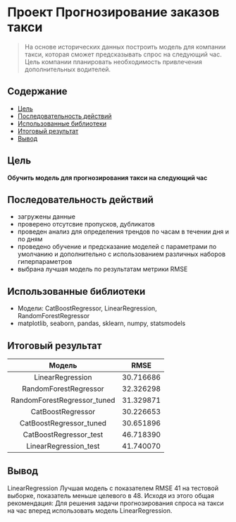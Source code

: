 # Проект Прогнозирование заказов такси
> На основе исторических данных построить модель для компании такси, которая сможет предсказывать спрос на следующий час. Цель компании планировать необходимость привлечения дополнительных водителей.

## Содержание
* [Цель](#Цель)
* [Последовательность действий](#Последовательность-действий)
* [Использованные библиотеки](#Использованные-библиотеки)
* [Итоговый результат](#Итоговый-результат)
* [Вывод](#Вывод)

## Цель
**Обучить модель для прогнозирования такси на следующий час**

## Последовательность действий
- загружены данные
- проверено отсутсвие пропусков, дубликатов
- проведен анализ для определения трендов по часам в течении дня и по дням
- проведено обучение и предсказание моделей с параметрами по умолчанию и дополнительно с использованием различных наборов гиперпараметров
- выбрана лучшая модель по результатам метрики RMSE 

## Использованные библиотеки
- Модели: CatBoostRegressor, LinearRegression, RandomForestRegressor
- matplotlib, seaborn, pandas, sklearn, numpy, statsmodels

## Итоговый результат
|            Модель           |    RMSE   |
|:---------------------------:|:---------:|
| LinearRegression            | 30.716686 |
| RandomForestRegressor       | 32.326298 |
| RandomForestRegressor_tuned | 31.329871 |
| CatBoostRegressor           | 30.226653 |
| CatBoostRegressor_tuned     | 30.651896 |
| CatBoostRegressor_test      | 46.718390 |
| LinearRegression_test       | 41.740070 |

## Вывод
LinearRegression Лучшая модель с показателем RMSE 41 на тестовой выборке, показатель меньше целевого в 48.
Исходя из этого общая рекомендация:
Для решения задачи прогнозирования спроса на такси на час вперед использовать модель LinearRegression.
